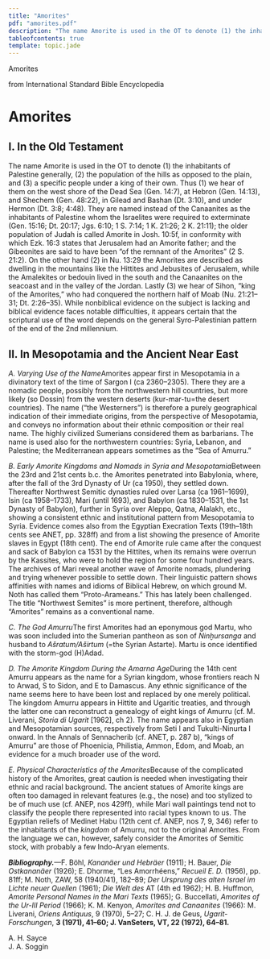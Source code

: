 ```yaml
---
title: "Amorites"
pdf: "amorites.pdf"
description: "The name Amorite is used in the OT to denote (1) the inhabitants of Palestine generally, (2) the population of the hills as opposed to the plain, and (3) a specific people under a king of their own."
tableofcontents: true
template: topic.jade
---
```



Amorites

from International Standard Bible Encyclopedia

Amorites
========

I. In the Old Testament
-----------------------

The name Amorite is used in the OT to denote (1) the inhabitants of
Palestine generally, (2) the population of the hills as opposed to the
plain, and (3) a specific people under a king of their own. Thus (1) we
hear of them on the west shore of the Dead Sea (Gen. 14:7), at Hebron
(Gen. 14:13), and Shechem (Gen. 48:22), in Gilead and Bashan (Dt. 3:10),
and under Hermon (Dt. 3:8; 4:48). They are named instead of the
Canaanites as the inhabitants of Palestine whom the Israelites were
required to exterminate (Gen. 15:16; Dt. 20:17; Jgs. 6:10; 1 S. 7:14; 1
K. 21:26; 2 K. 21:11); the older population of Judah is called Amorite
in Josh. 10:5f, in conformity with which Ezk. 16:3 states that Jerusalem
had an Amorite father; and the Gibeonites are said to have been “of the
remnant of the Amorites” (2 S. 21:2). On the other hand (2) in Nu. 13:29
the Amorites are described as dwelling in the mountains like the
Hittites and Jebusites of Jerusalem, while the Amalekites or bedouin
lived in the south and the Canaanites on the seacoast and in the valley
of the Jordan. Lastly (3) we hear of Sihon, “king of the Amorites,” who
had conquered the northern half of Moab (Nu. 21:21–31; Dt. 2:26–35).
While nonbiblical evidence on the subject is lacking and biblical
evidence faces notable difficulties, it appears certain that the
scriptural use of the word depends on the general Syro-Palestinian
pattern of the end of the 2nd millennium.

II. In Mesopotamia and the Ancient Near East
--------------------------------------------

*A. Varying Use of the Name*Amorites appear first in Mesopotamia in a
divinatory text of the time of Sargon I (ca 2360–2305). There they are a
nomadic people, possibly from the northwestern hill countries, but more
likely (so Dossin) from the western deserts (kur-mar-tu=the desert
countries). The name (“the Westerners”) is therefore a purely
geographical indication of their immediate origins, from the perspective
of Mesopotamia, and conveys no information about their ethnic
composition or their real name. The highly civilized Sumerians
considered them as barbarians. The name is used also for the
northwestern countries: Syria, Lebanon, and Palestine; the Mediterranean
appears sometimes as the “Sea of Amurru.”

*B. Early Amorite Kingdoms and Nomads in Syria and Mesopotamia*Between
the 23rd and 21st cents b.c. the Amorites penetrated into Babylonia,
where, after the fall of the 3rd Dynasty of Ur (ca 1950), they settled
down. Thereafter Northwest Semitic dynasties ruled over Larsa (ca
1961–1699), Isin (ca 1958–1733), Mari (until 1693), and Babylon (ca
1830–1531, the 1st Dynasty of Babylon), further in Syria over Aleppo,
Qatna, Alalakh, etc., showing a consistent ethnic and institutional
pattern from Mesopotamia to Syria. Evidence comes also from the Egyptian
Execration Texts (19th–18th cents see ANET, pp. 328ff) and from a list
showing the presence of Amorite slaves in Egypt (18th cent). The end of
Amorite rule came after the conquest and sack of Babylon ca 1531 by the
Hittites, when its remains were overrun by the Kassites, who were to
hold the region for some four hundred years. The archives of Mari reveal
another wave of Amorite nomads, plundering and trying whenever possible
to settle down. Their linguistic pattern shows affinities with names and
idioms of Biblical Hebrew, on which ground M. Noth has called them
“Proto-Arameans.” This has lately been challenged. The title “Northwest
Semites” is more pertinent, therefore, although “Amorites” remains as a
conventional name.

*C. The God Amurru*The first Amorites had an eponymous god Martu, who
was soon included into the Sumerian pantheon as son of *Ninḫursanga* and
husband to *Ašratum/Aširtum* (=the Syrian Astarte). Martu is once
identified with the storm-god (H)Adad.

*D. The Amorite Kingdom During the Amarna Age*During the 14th cent
Amurru appears as the name for a Syrian kingdom, whose frontiers reach N
to Arwad, S to Sidon, and E to Damascus. Any ethnic significance of the
name seems here to have been lost and replaced by one merely political.
The kingdom Amurru appears in Hittite and Ugaritic treaties, and through
the latter one can reconstruct a genealogy of eight kings of Amurru (cf.
M. Liverani, *Storia di Ugarit* [1962], ch 2). The name appears also in
Egyptian and Mesopotamian sources, respectively from Seti I and
Tukulti-Ninurta I onward. In the Annals of Sennacherib (cf. ANET, p. 287
b), “kings of Amurru” are those of Phoenicia, Philistia, Ammon, Edom,
and Moab, an evidence for a much broader use of the word.

*E. Physical Characteristics of the Amorites*Because of the complicated
history of the Amorites, great caution is needed when investigating
their ethnic and racial background. The ancient statues of Amorite kings
are often too damaged in relevant features (e.g., the nose) and too
stylized to be of much use (cf. ANEP, nos 429ff), while Mari wall
paintings tend not to classify the people there represented into racial
types known to us. The Egyptian reliefs of Medinet Habu (12th cent cf.
ANEP, nos 7, 9, 346) refer to the inhabitants of the *kingdom* of
Amurru, not to the original Amorites. From the language we can, however,
safely consider the Amorites of Semitic stock, with probably a few
Indo-Aryan elements.

***Bibliography.***—F. Böhl, *Kananäer und Hebräer* (1911); H. Bauer,
*Die Ostkananäer* (1926); E. Dhorme, “Les Amorrhéens,” *Recueil* *E. D.*
(1956), pp. 81ff; M. Noth, ZAW, 58 (1940/41), 182–89; *Der Ursprung des
alten Israel im Lichte neuer Quellen* (1961); *Die Welt des* AT (4th ed
1962); H. B. Huffmon, *Amorite Personal Names in the Mari Texts* (1965);
G. Buccellati, *Amorites of the Ur-III Period* (1966); K. M. Kenyon,
*Amorites and Canaanites* (1966): M. Liverani, *Oriens Antiquus*, 9
(1970), 5–27; C. H. J. de Geus, *Ugarit-Forschungen*, **3 (1971), 41–60;
J. VanSeters, VT, 22 (1972), 64–81.**

A. H. Sayce  
J. A. Soggin

